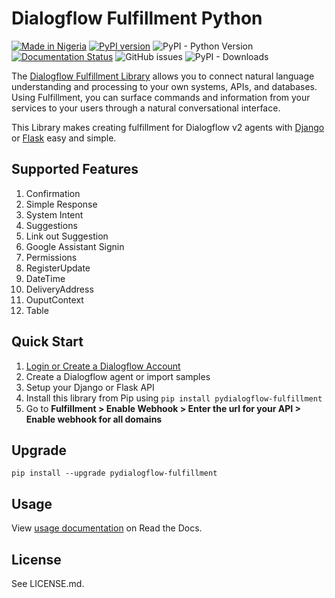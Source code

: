 # Dialogflow Fulfillment Python

[![Made in Nigeria](https://img.shields.io/badge/made%20in-nigeria-008751.svg?style=flat-square)](https://github.com/acekyd/made-in-nigeria)
[![PyPI version](https://badge.fury.io/py/pydialogflow-fulfillment.svg)](https://badge.fury.io/py/pydialogflow-fulfillment)
![PyPI - Python Version](https://img.shields.io/pypi/pyversions/pydialogflow-fulfillment.svg)
[![Documentation Status](https://readthedocs.org/projects/dialogflow-fulfillment-python/badge/?version=latest)](https://dialogflow-fulfillment-python.readthedocs.io/en/latest/?badge=latest)
![GitHub issues](https://img.shields.io/github/issues/emmarex/dialogflow-fulfillment-python.svg)
![PyPI - Downloads](https://img.shields.io/pypi/dm/pydialogflow-fulfillment.svg)

The <a href="https://dialogflow.com/docs/fulfillment" target="_blank">Dialogflow Fulfillment Library</a> allows you to connect natural language understanding and processing to your own systems, APIs, and databases. Using Fulfillment, you can surface commands and information from your services to your users through a natural conversational interface.

This Library makes creating fulfillment for Dialogflow v2 agents with <a href="https://www.djangoproject.com" target="_blank">Django</a> or <a href="http://flask.pocoo.org" target="_blank">Flask</a> easy and simple.

## Supported Features

<ol>
    <li>Confirmation</li>
    <li>Simple Response</li>
    <li>System Intent</li>
    <li>Suggestions</li>
    <li>Link out Suggestion</li>
    <li>Google Assistant Signin</li>
    <li>Permissions</li>
    <li>RegisterUpdate</li>
    <li>DateTime</li>
    <li>DeliveryAddress</li>
    <li>OuputContext</li>
    <li>Table</li>
</ol>

## Quick Start

1. <a href="https://console.dialogflow.com/api-client/#/login" target="_blank">Login or Create a Dialogflow Account</a>
2. Create a Dialogflow agent or import samples
3. Setup your Django or Flask API</a>
4. Install this library from Pip using `pip install pydialogflow-fulfillment`
5. Go to <b>Fulfillment > Enable Webhook > Enter the url for your API > Enable webhook for all domains</b> 

## Upgrade 

`pip install --upgrade pydialogflow-fulfillment`

## Usage
View <a href="https://dialogflow-fulfillment-python.readthedocs.io/en/latest/" target="_blank">usage documentation</a> on Read the Docs.

## License
See LICENSE.md.
